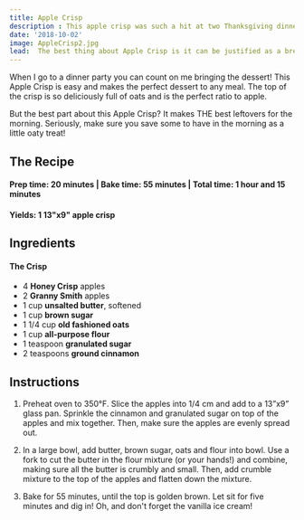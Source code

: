 ```yaml
---
title: Apple Crisp
description : This apple crisp was such a hit at two Thanksgiving dinners this past week! The top of the crisp is so deliciously full of oats and is the perfect ratio to apple.
date: '2018-10-02'
image: AppleCrisp2.jpg
lead:  The best thing about Apple Crisp is it can be justified as a breakfast food. 
---
```

When I go to a dinner party you can count on me bringing the dessert! This Apple Crisp is easy and makes the perfect dessert to any meal. The top of the crisp is so deliciously full of oats and is the perfect ratio to apple.

But the best part about this Apple Crisp? It makes THE best leftovers for the morning. Seriously, make sure you save some to have in the morning as a little oaty treat!

## The Recipe

#### Prep time: 20 minutes | Bake time: 55 minutes | Total time: 1 hour and 15 minutes

#### Yields: 1 13"x9" apple crisp

## Ingredients

#### The Crisp
- 4 **Honey Crisp** apples
- 2 **Granny Smith** apples
- 1 cup **unsalted butter**, softened 
- 1 cup **brown sugar**
- 1 1/4 cup **old fashioned oats**
- 1 cup **all-purpose flour**
- 1 teaspoon **granulated sugar**
- 2 teaspoons **ground cinnamon**


## Instructions
1. Preheat oven to 350°F. Slice the apples into 1/4 cm and add to a 13”x9” glass pan. Sprinkle the cinnamon and  granulated sugar on top of the apples and mix together. Then, make sure the apples are evenly spread out. 

2. In a large bowl, add butter, brown sugar, oats and flour into bowl. Use a fork to cut the butter in the flour mixture (or your hands!) and combine, making sure all the butter is crumbly and small. Then, add crumble mixture to the top of the apples and flatten down the mixture. 

3. Bake for 55 minutes, until the top is golden brown. Let sit for five minutes and dig in! Oh, and don't forget the vanilla ice cream!







